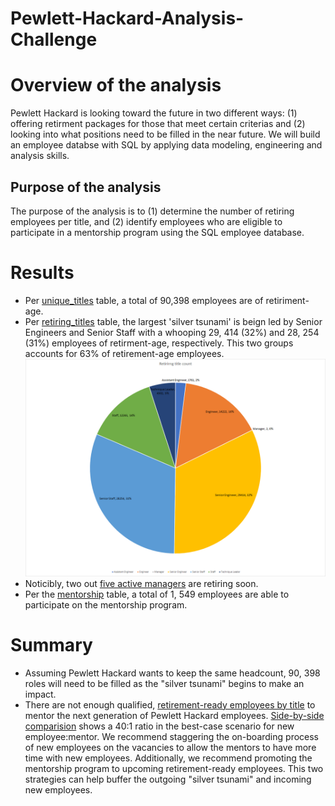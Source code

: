 # Pewlett-Hackard-Analysis-Challenge

# Overview of the analysis
Pewlett Hackard is looking toward the future in two different ways: (1) offering retirment packages for those that meet certain criterias and (2) looking into what positions need to be filled in the near future. We will build an employee databse with SQL by applying data modeling, engineering and analysis skills.   

## Purpose of the analysis
The purpose of the analysis is to (1) determine the number of retiring employees per title, and (2) identify employees who are eligible to participate in a mentorship program using the SQL employee database.

# Results
- Per [unique_titles](https://github.com/arelysrsd87/Pewlett-Hackard-Analysis-Challenge/blob/main/Data/unique_titles.csv) table, a total of 90,398 employees are of retiriment-age. 
- Per [retiring_titles](https://github.com/arelysrsd87/Pewlett-Hackard-Analysis-Challenge/blob/main/Data/retiring_titles.csv) table, the largest 'silver tsunami' is beign led by Senior Engineers and Senior Staff with a whooping 29, 414 (32%) and 28, 254 (31%) employees of retirment-age, respectively. This two groups accounts for 63% of retirement-age employees. ![retiring_title_count](https://github.com/arelysrsd87/Pewlett-Hackard-Analysis-Challenge/blob/main/Images/retiring_title_count.png)
- Noticibly, two out [five active managers](https://github.com/arelysrsd87/Pewlett-Hackard-Analysis-Challenge/blob/main/Data/manager_info.csv) are retiring soon.
- Per the [mentorship](https://github.com/arelysrsd87/Pewlett-Hackard-Analysis-Challenge/blob/main/Data/mentorship.csv) table, a total of 1, 549 employees are able to participate on the mentorship program.

# Summary

- Assuming Pewlett Hackard wants to keep the same headcount, 90, 398 roles will need to be filled as the "silver tsunami" begins to make an impact.
- There are not enough qualified, [retirement-ready employees by title](https://github.com/arelysrsd87/Pewlett-Hackard-Analysis-Challenge/blob/main/Data/mentorship_titles.csv) to mentor the next generation of Pewlett Hackard employees.  [Side-by-side comparision](https://github.com/arelysrsd87/Pewlett-Hackard-Analysis-Challenge/blob/main/Data/mentorship_ratio_title.csv) shows a 40:1 ratio in the best-case scenario for new employee:mentor. We recommend staggering the on-boarding process of new employees on the vacancies to allow the mentors to have more time with new employees. Additionally, we recommend promoting the mentorship program to upcoming retirement-ready employees. This two strategies can help buffer the outgoing "silver tsunami" and incoming new employees.
